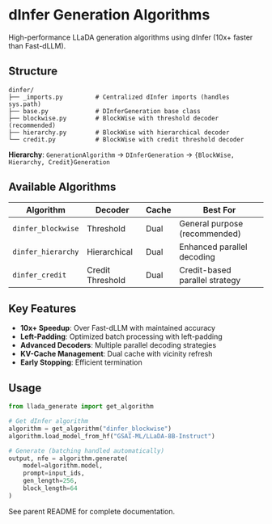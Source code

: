 # dInfer Generation Algorithms

High-performance LLaDA generation algorithms using dInfer (10x+ faster than Fast-dLLM).

## Structure

```
dinfer/
├── _imports.py         # Centralized dInfer imports (handles sys.path)
├── base.py             # DInferGeneration base class
├── blockwise.py        # BlockWise with threshold decoder (recommended)
├── hierarchy.py        # BlockWise with hierarchical decoder
└── credit.py           # BlockWise with credit threshold decoder
```

**Hierarchy**: `GenerationAlgorithm` → `DInferGeneration` → `{BlockWise, Hierarchy, Credit}Generation`

## Available Algorithms

| Algorithm | Decoder | Cache | Best For |
|-----------|---------|-------|----------|
| `dinfer_blockwise` | Threshold | Dual | General purpose (recommended) |
| `dinfer_hierarchy` | Hierarchical | Dual | Enhanced parallel decoding |
| `dinfer_credit` | Credit Threshold | Dual | Credit-based parallel strategy |

## Key Features

- **10x+ Speedup**: Over Fast-dLLM with maintained accuracy
- **Left-Padding**: Optimized batch processing with left-padding
- **Advanced Decoders**: Multiple parallel decoding strategies
- **KV-Cache Management**: Dual cache with vicinity refresh
- **Early Stopping**: Efficient termination

## Usage

```python
from llada_generate import get_algorithm

# Get dInfer algorithm
algorithm = get_algorithm("dinfer_blockwise")
algorithm.load_model_from_hf("GSAI-ML/LLaDA-8B-Instruct")

# Generate (batching handled automatically)
output, nfe = algorithm.generate(
    model=algorithm.model,
    prompt=input_ids,
    gen_length=256,
    block_length=64
)
```

See parent README for complete documentation.

